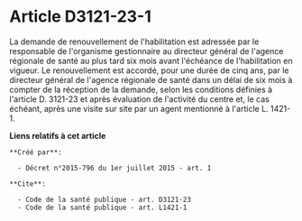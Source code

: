 # Article D3121-23-1

La demande de renouvellement de l'habilitation est adressée par le responsable de l'organisme gestionnaire au directeur
général de l'agence régionale de santé au plus tard six mois avant l'échéance de l'habilitation en vigueur. Le renouvellement
est accordé, pour une durée de cinq ans, par le directeur général de l'agence régionale de santé dans un délai de six mois à
compter de la réception de la demande, selon les conditions définies à l'article D. 3121-23 et après évaluation de l'activité
du centre et, le cas échéant, après une visite sur site par un agent mentionné à l'article L. 1421-1.

**Liens relatifs à cet article**

	**Créé par**:

	  - Décret n°2015-796 du 1er juillet 2015 - art. 1

	**Cite**:

	  - Code de la santé publique - art. D3121-23
	  - Code de la santé publique - art. L1421-1
